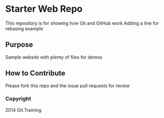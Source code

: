 # Starter Web Repo

This repository is for showing how Git and GitHub work
Adding a line for rebasing example
## Purpose

Sample website with plenty of files for demos

## How to Contribute

Please fork this repo and the issue pull requests for review

### Copyright

2014 Git.Training.
